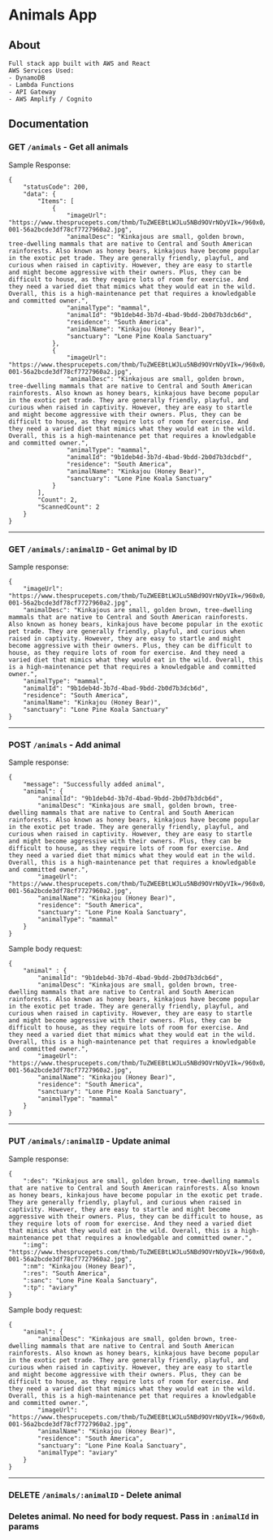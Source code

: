 # Animals App

## About

    Full stack app built with AWS and React
    AWS Services Used:
    - DynamoDB
    - Lambda Functions
    - API Gateway
    - AWS Amplify / Cognito

## Documentation

### GET `/animals` - Get all animals

Sample Response:

    {
        "statusCode": 200,
        "data": {
            "Items": [
                {
                    "imageUrl": "https://www.thesprucepets.com/thmb/TuZWEEBtLWJLu5NBd9OVrNOyVIk=/960x0/filters:no_upscale():max_bytes(150000):strip_icc():format(webp)/200207822-001-56a2bcde3df78cf7727960a2.jpg",
                    "animalDesc": "Kinkajous are small, golden brown, tree-dwelling mammals that are native to Central and South American rainforests. Also known as honey bears, kinkajous have become popular in the exotic pet trade. They are generally friendly, playful, and curious when raised in captivity. However, they are easy to startle and might become aggressive with their owners. Plus, they can be difficult to house, as they require lots of room for exercise. And they need a varied diet that mimics what they would eat in the wild. Overall, this is a high-maintenance pet that requires a knowledgable and committed owner.",
                    "animalType": "mammal",
                    "animalId": "9b1deb4d-3b7d-4bad-9bdd-2b0d7b3dcb6d",
                    "residence": "South America",
                    "animalName": "Kinkajou (Honey Bear)",
                    "sanctuary": "Lone Pine Koala Sanctuary"
                },
                {
                    "imageUrl": "https://www.thesprucepets.com/thmb/TuZWEEBtLWJLu5NBd9OVrNOyVIk=/960x0/filters:no_upscale():max_bytes(150000):strip_icc():format(webp)/200207822-001-56a2bcde3df78cf7727960a2.jpg",
                    "animalDesc": "Kinkajous are small, golden brown, tree-dwelling mammals that are native to Central and South American rainforests. Also known as honey bears, kinkajous have become popular in the exotic pet trade. They are generally friendly, playful, and curious when raised in captivity. However, they are easy to startle and might become aggressive with their owners. Plus, they can be difficult to house, as they require lots of room for exercise. And they need a varied diet that mimics what they would eat in the wild. Overall, this is a high-maintenance pet that requires a knowledgable and committed owner.",
                    "animalType": "mammal",
                    "animalId": "9b1deb4d-3b7d-4bad-9bdd-2b0d7b3dcbdf",
                    "residence": "South America",
                    "animalName": "Kinkajou (Honey Bear)",
                    "sanctuary": "Lone Pine Koala Sanctuary"
                }
            ],
            "Count": 2,
            "ScannedCount": 2
        }
    }

<hr>

### GET `/animals/:animalID` - Get animal by ID

Sample response:

    {
        "imageUrl": "https://www.thesprucepets.com/thmb/TuZWEEBtLWJLu5NBd9OVrNOyVIk=/960x0/filters:no_upscale():max_bytes(150000):strip_icc():format(webp)/200207822-001-56a2bcde3df78cf7727960a2.jpg",
        "animalDesc": "Kinkajous are small, golden brown, tree-dwelling mammals that are native to Central and South American rainforests. Also known as honey bears, kinkajous have become popular in the exotic pet trade. They are generally friendly, playful, and curious when raised in captivity. However, they are easy to startle and might become aggressive with their owners. Plus, they can be difficult to house, as they require lots of room for exercise. And they need a varied diet that mimics what they would eat in the wild. Overall, this is a high-maintenance pet that requires a knowledgable and committed owner.",
        "animalType": "mammal",
        "animalId": "9b1deb4d-3b7d-4bad-9bdd-2b0d7b3dcb6d",
        "residence": "South America",
        "animalName": "Kinkajou (Honey Bear)",
        "sanctuary": "Lone Pine Koala Sanctuary"
    }

<hr>

### POST `/animals` - Add animal

Sample response:

    {
        "message": "Successfully added animal",
        "animal": {
            "animalId": "9b1deb4d-3b7d-4bad-9bdd-2b0d7b3dcb6d",
            "animalDesc": "Kinkajous are small, golden brown, tree-dwelling mammals that are native to Central and South American rainforests. Also known as honey bears, kinkajous have become popular in the exotic pet trade. They are generally friendly, playful, and curious when raised in captivity. However, they are easy to startle and might become aggressive with their owners. Plus, they can be difficult to house, as they require lots of room for exercise. And they need a varied diet that mimics what they would eat in the wild. Overall, this is a high-maintenance pet that requires a knowledgable and committed owner.",
            "imageUrl": "https://www.thesprucepets.com/thmb/TuZWEEBtLWJLu5NBd9OVrNOyVIk=/960x0/filters:no_upscale():max_bytes(150000):strip_icc():format(webp)/200207822-001-56a2bcde3df78cf7727960a2.jpg",
            "animalName": "Kinkajou (Honey Bear)",
            "residence": "South America",
            "sanctuary": "Lone Pine Koala Sanctuary",
            "animalType": "mammal"
        }
    }

Sample body request:

    {
        "animal" : {
            "animalId": "9b1deb4d-3b7d-4bad-9bdd-2b0d7b3dcb6d",
            "animalDesc": "Kinkajous are small, golden brown, tree-dwelling mammals that are native to Central and South American rainforests. Also known as honey bears, kinkajous have become popular in the exotic pet trade. They are generally friendly, playful, and curious when raised in captivity. However, they are easy to startle and might become aggressive with their owners. Plus, they can be difficult to house, as they require lots of room for exercise. And they need a varied diet that mimics what they would eat in the wild. Overall, this is a high-maintenance pet that requires a knowledgable and committed owner.",
            "imageUrl": "https://www.thesprucepets.com/thmb/TuZWEEBtLWJLu5NBd9OVrNOyVIk=/960x0/filters:no_upscale():max_bytes(150000):strip_icc():format(webp)/200207822-001-56a2bcde3df78cf7727960a2.jpg",
            "animalName": "Kinkajou (Honey Bear)",
            "residence": "South America",
            "sanctuary": "Lone Pine Koala Sanctuary",
            "animalType": "mammal"
        }
    }

<hr>

### PUT `/animals/:animalID` - Update animal

Sample response:

    {
        ":des": "Kinkajous are small, golden brown, tree-dwelling mammals that are native to Central and South American rainforests. Also known as honey bears, kinkajous have become popular in the exotic pet trade. They are generally friendly, playful, and curious when raised in captivity. However, they are easy to startle and might become aggressive with their owners. Plus, they can be difficult to house, as they require lots of room for exercise. And they need a varied diet that mimics what they would eat in the wild. Overall, this is a high-maintenance pet that requires a knowledgable and committed owner.",
        ":img": "https://www.thesprucepets.com/thmb/TuZWEEBtLWJLu5NBd9OVrNOyVIk=/960x0/filters:no_upscale():max_bytes(150000):strip_icc():format(webp)/200207822-001-56a2bcde3df78cf7727960a2.jpg",
        ":nm": "Kinkajou (Honey Bear)",
        ":res": "South America",
        ":sanc": "Lone Pine Koala Sanctuary",
        ":tp": "aviary"
    }

Sample body request:

    {
        "animal": {
            "animalDesc": "Kinkajous are small, golden brown, tree-dwelling mammals that are native to Central and South American rainforests. Also known as honey bears, kinkajous have become popular in the exotic pet trade. They are generally friendly, playful, and curious when raised in captivity. However, they are easy to startle and might become aggressive with their owners. Plus, they can be difficult to house, as they require lots of room for exercise. And they need a varied diet that mimics what they would eat in the wild. Overall, this is a high-maintenance pet that requires a knowledgable and committed owner.",
            "imageUrl": "https://www.thesprucepets.com/thmb/TuZWEEBtLWJLu5NBd9OVrNOyVIk=/960x0/filters:no_upscale():max_bytes(150000):strip_icc():format(webp)/200207822-001-56a2bcde3df78cf7727960a2.jpg",
            "animalName": "Kinkajou (Honey Bear)",
            "residence": "South America",
            "sanctuary": "Lone Pine Koala Sanctuary",
            "animalType": "aviary"
        }
    }

<hr>

### DELETE `/animals/:animalID` - Delete animal

### Deletes animal. No need for body request. Pass in `:animalId` in params
